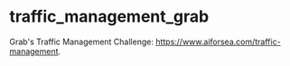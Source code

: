 # traffic_management_grab
Grab's Traffic Management Challenge: https://www.aiforsea.com/traffic-management.

